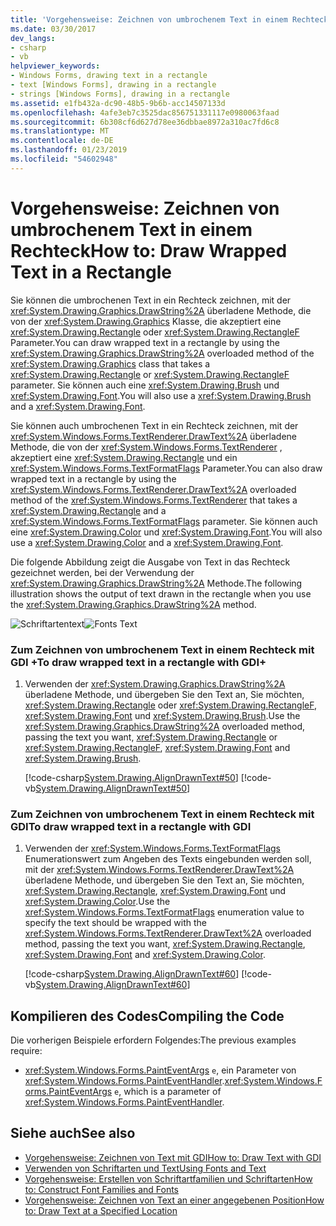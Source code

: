 ```yaml
---
title: 'Vorgehensweise: Zeichnen von umbrochenem Text in einem Rechteck'
ms.date: 03/30/2017
dev_langs:
- csharp
- vb
helpviewer_keywords:
- Windows Forms, drawing text in a rectangle
- text [Windows Forms], drawing in a rectangle
- strings [Windows Forms], drawing in a rectangle
ms.assetid: e1fb432a-dc90-48b5-9b6b-acc14507133d
ms.openlocfilehash: 4afe3eb7c3525dac856751331117e0980063faad
ms.sourcegitcommit: 6b308cf6d627d78ee36dbbae8972a310ac7fd6c8
ms.translationtype: MT
ms.contentlocale: de-DE
ms.lasthandoff: 01/23/2019
ms.locfileid: "54602948"
---
```

# <a name="how-to-draw-wrapped-text-in-a-rectangle"></a><span data-ttu-id="15404-102">Vorgehensweise: Zeichnen von umbrochenem Text in einem Rechteck</span><span class="sxs-lookup"><span data-stu-id="15404-102">How to: Draw Wrapped Text in a Rectangle</span></span>
<span data-ttu-id="15404-103">Sie können die umbrochenen Text in ein Rechteck zeichnen, mit der <xref:System.Drawing.Graphics.DrawString%2A> überladene Methode, die von der <xref:System.Drawing.Graphics> Klasse, die akzeptiert eine <xref:System.Drawing.Rectangle> oder <xref:System.Drawing.RectangleF> Parameter.</span><span class="sxs-lookup"><span data-stu-id="15404-103">You can draw wrapped text in a rectangle by using the <xref:System.Drawing.Graphics.DrawString%2A> overloaded method of the <xref:System.Drawing.Graphics> class that takes a <xref:System.Drawing.Rectangle> or <xref:System.Drawing.RectangleF> parameter.</span></span> <span data-ttu-id="15404-104">Sie können auch eine <xref:System.Drawing.Brush> und <xref:System.Drawing.Font>.</span><span class="sxs-lookup"><span data-stu-id="15404-104">You will also use a <xref:System.Drawing.Brush> and a <xref:System.Drawing.Font>.</span></span>  
  
 <span data-ttu-id="15404-105">Sie können auch umbrochenen Text in ein Rechteck zeichnen, mit der <xref:System.Windows.Forms.TextRenderer.DrawText%2A> überladene Methode, die von der <xref:System.Windows.Forms.TextRenderer> , akzeptiert eine <xref:System.Drawing.Rectangle> und ein <xref:System.Windows.Forms.TextFormatFlags> Parameter.</span><span class="sxs-lookup"><span data-stu-id="15404-105">You can also draw wrapped text in a rectangle by using the <xref:System.Windows.Forms.TextRenderer.DrawText%2A> overloaded method of the <xref:System.Windows.Forms.TextRenderer> that takes a <xref:System.Drawing.Rectangle> and a <xref:System.Windows.Forms.TextFormatFlags> parameter.</span></span> <span data-ttu-id="15404-106">Sie können auch eine <xref:System.Drawing.Color> und <xref:System.Drawing.Font>.</span><span class="sxs-lookup"><span data-stu-id="15404-106">You will also use a <xref:System.Drawing.Color> and a <xref:System.Drawing.Font>.</span></span>  
  
 <span data-ttu-id="15404-107">Die folgende Abbildung zeigt die Ausgabe von Text in das Rechteck gezeichnet werden, bei der Verwendung der <xref:System.Drawing.Graphics.DrawString%2A> Methode.</span><span class="sxs-lookup"><span data-stu-id="15404-107">The following illustration shows the output of text drawn in the rectangle when you use the <xref:System.Drawing.Graphics.DrawString%2A> method.</span></span>  
  
 <span data-ttu-id="15404-108">![Schriftartentext](../../../../docs/framework/winforms/advanced/media/csfontstext2.png "csfontstext2")</span><span class="sxs-lookup"><span data-stu-id="15404-108">![Fonts Text](../../../../docs/framework/winforms/advanced/media/csfontstext2.png "csfontstext2")</span></span>  
  
### <a name="to-draw-wrapped-text-in-a-rectangle-with-gdi"></a><span data-ttu-id="15404-109">Zum Zeichnen von umbrochenem Text in einem Rechteck mit GDI +</span><span class="sxs-lookup"><span data-stu-id="15404-109">To draw wrapped text in a rectangle with GDI+</span></span>  
  
1.  <span data-ttu-id="15404-110">Verwenden der <xref:System.Drawing.Graphics.DrawString%2A> überladene Methode, und übergeben Sie den Text an, Sie möchten, <xref:System.Drawing.Rectangle> oder <xref:System.Drawing.RectangleF>, <xref:System.Drawing.Font> und <xref:System.Drawing.Brush>.</span><span class="sxs-lookup"><span data-stu-id="15404-110">Use the <xref:System.Drawing.Graphics.DrawString%2A> overloaded method, passing the text you want, <xref:System.Drawing.Rectangle> or <xref:System.Drawing.RectangleF>, <xref:System.Drawing.Font> and <xref:System.Drawing.Brush>.</span></span>  
  
     [!code-csharp[System.Drawing.AlignDrawnText#50](../../../../samples/snippets/csharp/VS_Snippets_Winforms/System.Drawing.AlignDrawnText/CS/Form1.cs#50)]
     [!code-vb[System.Drawing.AlignDrawnText#50](../../../../samples/snippets/visualbasic/VS_Snippets_Winforms/System.Drawing.AlignDrawnText/VB/Form1.vb#50)]  
  
### <a name="to-draw-wrapped-text-in-a-rectangle-with-gdi"></a><span data-ttu-id="15404-111">Zum Zeichnen von umbrochenem Text in einem Rechteck mit GDI</span><span class="sxs-lookup"><span data-stu-id="15404-111">To draw wrapped text in a rectangle with GDI</span></span>  
  
1.  <span data-ttu-id="15404-112">Verwenden der <xref:System.Windows.Forms.TextFormatFlags> Enumerationswert zum Angeben des Texts eingebunden werden soll, mit der <xref:System.Windows.Forms.TextRenderer.DrawText%2A> überladene Methode, und übergeben Sie den Text an, Sie möchten, <xref:System.Drawing.Rectangle>, <xref:System.Drawing.Font> und <xref:System.Drawing.Color>.</span><span class="sxs-lookup"><span data-stu-id="15404-112">Use the <xref:System.Windows.Forms.TextFormatFlags> enumeration value to specify the text should be wrapped with the <xref:System.Windows.Forms.TextRenderer.DrawText%2A> overloaded method, passing the text you want, <xref:System.Drawing.Rectangle>, <xref:System.Drawing.Font> and <xref:System.Drawing.Color>.</span></span>  
  
     [!code-csharp[System.Drawing.AlignDrawnText#60](../../../../samples/snippets/csharp/VS_Snippets_Winforms/System.Drawing.AlignDrawnText/CS/Form1.cs#60)]
     [!code-vb[System.Drawing.AlignDrawnText#60](../../../../samples/snippets/visualbasic/VS_Snippets_Winforms/System.Drawing.AlignDrawnText/VB/Form1.vb#60)]  
  
## <a name="compiling-the-code"></a><span data-ttu-id="15404-113">Kompilieren des Codes</span><span class="sxs-lookup"><span data-stu-id="15404-113">Compiling the Code</span></span>  
 <span data-ttu-id="15404-114">Die vorherigen Beispiele erfordern Folgendes:</span><span class="sxs-lookup"><span data-stu-id="15404-114">The previous examples require:</span></span>  
  
-   <span data-ttu-id="15404-115"><xref:System.Windows.Forms.PaintEventArgs> `e`, ein Parameter von <xref:System.Windows.Forms.PaintEventHandler>.</span><span class="sxs-lookup"><span data-stu-id="15404-115"><xref:System.Windows.Forms.PaintEventArgs> `e`, which is a parameter of <xref:System.Windows.Forms.PaintEventHandler>.</span></span>  
  
## <a name="see-also"></a><span data-ttu-id="15404-116">Siehe auch</span><span class="sxs-lookup"><span data-stu-id="15404-116">See also</span></span>
- [<span data-ttu-id="15404-117">Vorgehensweise: Zeichnen von Text mit GDI</span><span class="sxs-lookup"><span data-stu-id="15404-117">How to: Draw Text with GDI</span></span>](../../../../docs/framework/winforms/advanced/how-to-draw-text-with-gdi.md)
- [<span data-ttu-id="15404-118">Verwenden von Schriftarten und Text</span><span class="sxs-lookup"><span data-stu-id="15404-118">Using Fonts and Text</span></span>](../../../../docs/framework/winforms/advanced/using-fonts-and-text.md)
- [<span data-ttu-id="15404-119">Vorgehensweise: Erstellen von Schriftartfamilien und Schriftarten</span><span class="sxs-lookup"><span data-stu-id="15404-119">How to: Construct Font Families and Fonts</span></span>](../../../../docs/framework/winforms/advanced/how-to-construct-font-families-and-fonts.md)
- [<span data-ttu-id="15404-120">Vorgehensweise: Zeichnen von Text an einer angegebenen Position</span><span class="sxs-lookup"><span data-stu-id="15404-120">How to: Draw Text at a Specified Location</span></span>](../../../../docs/framework/winforms/advanced/how-to-draw-text-at-a-specified-location.md)
